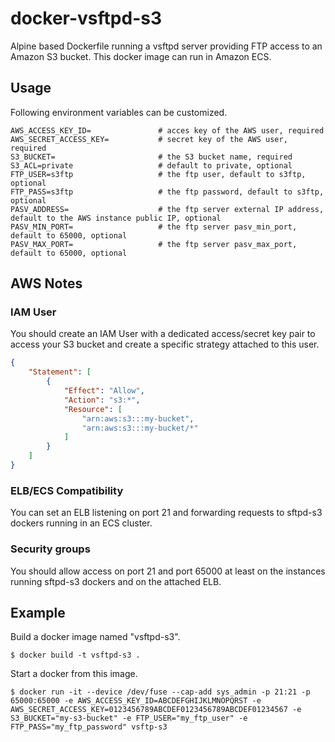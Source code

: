 # docker-vsftpd-s3

Alpine based Dockerfile running a vsftpd server providing FTP access to an Amazon S3 bucket.
This docker image can run in Amazon ECS.

## Usage

Following environment variables can be customized.

```shell
AWS_ACCESS_KEY_ID=               # acces key of the AWS user, required
AWS_SECRET_ACCESS_KEY=           # secret key of the AWS user, required
S3_BUCKET=                       # the S3 bucket name, required
S3_ACL=private                   # default to private, optional
FTP_USER=s3ftp                   # the ftp user, default to s3ftp, optional
FTP_PASS=s3ftp                   # the ftp password, default to s3ftp, optional
PASV_ADDRESS=                    # the ftp server external IP address, default to the AWS instance public IP, optional
PASV_MIN_PORT=                   # the ftp server pasv_min_port, default to 65000, optional
PASV_MAX_PORT=                   # the ftp server pasv_max_port, default to 65000, optional
```

## AWS Notes

### IAM User

You should create an IAM User with a dedicated access/secret key pair to access your S3 bucket and create a specific strategy attached to this user. 

```json
{
    "Statement": [
        {
            "Effect": "Allow",
            "Action": "s3:*",
            "Resource": [
                "arn:aws:s3:::my-bucket",
                "arn:aws:s3:::my-bucket/*"
            ]
        }
    ]
}
```

### ELB/ECS Compatibility

You can set an ELB listening on port 21 and forwarding requests to sftpd-s3 dockers running in an ECS cluster.

### Security groups

You should allow access on port 21 and port 65000 at least on the instances running sftpd-s3 dockers and on the attached ELB.

## Example

Build a docker image named "vsftpd-s3".

```shell
$ docker build -t vsftpd-s3 .
```

Start a docker from this image.

```shell
$ docker run -it --device /dev/fuse --cap-add sys_admin -p 21:21 -p 65000:65000 -e AWS_ACCESS_KEY_ID=ABCDEFGHIJKLMNOPQRST -e AWS_SECRET_ACCESS_KEY=0123456789ABCDEF0123456789ABCDEF01234567 -e S3_BUCKET="my-s3-bucket" -e FTP_USER="my_ftp_user" -e FTP_PASS="my_ftp_password" vsftp-s3
```

